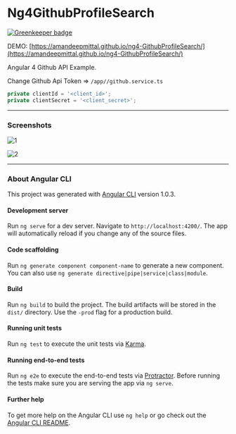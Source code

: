 # Ng4GithubProfileSearch

[![Greenkeeper badge](https://badges.greenkeeper.io/amandeepmittal/ng4-GithubProfileSearch.svg)](https://greenkeeper.io/)

DEMO: [https://amandeepmittal.github.io/ng4-GithubProfileSearch/](https://amandeepmittal.github.io/ng4-GithubProfileSearch/)

Angular 4 Github API Example.

Change Github Api Token => `/app//github.service.ts`

```typescript
private clientId = '<client_id>';
private clientSecret = '<client_secret>';
```
---
### Screenshots

![1](http://i.imgur.com/nVyjxjP.png)

![2](http://i.imgur.com/jzT19U7.png)

---
### About Angular CLI
This project was generated with [Angular CLI](https://github.com/angular/angular-cli) version 1.0.3.

#### Development server

Run `ng serve` for a dev server. Navigate to `http://localhost:4200/`. The app will automatically reload if you change any of the source files.

#### Code scaffolding

Run `ng generate component component-name` to generate a new component. You can also use `ng generate directive|pipe|service|class|module`.

#### Build

Run `ng build` to build the project. The build artifacts will be stored in the `dist/` directory. Use the `-prod` flag for a production build.

#### Running unit tests

Run `ng test` to execute the unit tests via [Karma](https://karma-runner.github.io).

#### Running end-to-end tests

Run `ng e2e` to execute the end-to-end tests via [Protractor](http://www.protractortest.org/).
Before running the tests make sure you are serving the app via `ng serve`.

#### Further help

To get more help on the Angular CLI use `ng help` or go check out the [Angular CLI README](https://github.com/angular/angular-cli/blob/master/README.md).
